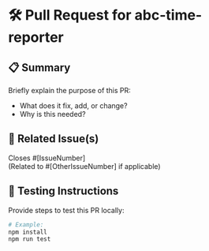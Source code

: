 # 🛠️ Pull Request for abc-time-reporter

## 📋 Summary

Briefly explain the purpose of this PR:

- What does it fix, add, or change?
- Why is this needed?

## 🧾 Related Issue(s)

Closes #[IssueNumber]  
(Related to #[OtherIssueNumber] if applicable)

## 🧪 Testing Instructions

Provide steps to test this PR locally:

```bash
# Example:
npm install
npm run test

